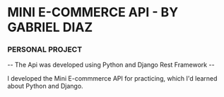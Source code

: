 # MINI E-COMMERCE API - BY GABRIEL DIAZ

### PERSONAL PROJECT

-- The Api was developed using Python and Django Rest Framework --

I developed the Mini E-commmerce API for practicing, which I'd learned about Python and Django.
